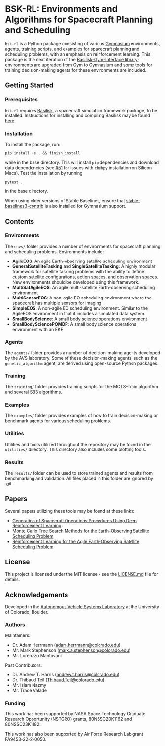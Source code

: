 # BSK-RL: Environments and Algorithms for Spacecraft Planning and Scheduling
`bsk-rl` is a Python package consisting of various [Gymnasium](https://gymnasium.farama.org/index.html) environments, agents, training scripts, and examples for spacecraft planning and scheduling problems, with an emphasis on reinforcement learning. This package is the next iteration of the [Basilisk-Gym-Interface library](https://bitbucket.org/avslab/basilisk-gym-interface/src/develop/); environments are upgraded from Gym to Gymnasium and some tools for training decision-making agents for these environments are included.

##	Getting Started

### Prerequisites
`bsk-rl` requires [Basilisk](https://hanspeterschaub.info/basilisk), a spacecraft simulation framework package, to be installed. Instructions for installing and compiling Basilisk may be found [here](https://hanspeterschaub.info/basilisk/index.html). 

### Installation
To install the package, run:

```
pip install -e . && finish_install
```

while in the base directory. This will install `pip` dependencies and download data dependencies (see [#51](https://github.com/AVSLab/bsk_rl/issues/51) for issues with `chebpy` installation on Silicon Macs). Test the installation by running
```
pytest .
```
in the base directory.

When using older versions of Stable Baselines, ensure that [stable-baselines3-contrib](https://github.com/Stable-Baselines-Team/stable-baselines3-contrib) is also installed for Gymnasium support.

## Contents

### Environments
The `envs/` folder provides a number of environments for spacecraft planning and scheduling problems. Environments include:
- **AgileEOS**: An agile Earth-observing satellite scheduling environment
- **GeneralSatelliteTasking** and **SingleSatelliteTasking**: A highly modular framework for satellite tasking problems with the ability to define custom satellite configurations, action spaces, and observation spaces. New environments should be developed using this framework. 
- **MultiSatAgileEOS**: An agile multi-satellite Earth-observing scheduling environment
- **MultiSensorEOS**: A non-agile EO scheduling environment where the spacecraft has multiple sensors for imaging
- **SimpleEOS**: A non-agile EO scheduling environment. Similar to the AgileEOS environment in that it includes a simulated data system.
- **SmallBodyScience**: A small body science operations environment
- **SmallBodySciencePOMDP**: A small body science operations environment with an EKF

###	Agents
The `agents/` folder provides a number of decision-making agents developed by the AVS laboratory. Some of these decision-making agents, such as the `genetic_algorithm` agent, are derived using open-source Python packages.

###	Training
The `training/` folder provides training scripts for the MCTS-Train algorithm and several SB3 algorithms.

### Examples
The `examples/` folder provides examples of how to train decision-making or benchmark agents for various scheduling problems. 

### Utilities
Utilities and tools utilized throughout the repository may be found in the `utilities/` directory. This directory also includes some plotting tools. 

### Results
The `results/` folder can be used to store trained agents and results from benchmarking and validation. All files placed in this folder are ignored by .git. 

## Papers
Several papers utilizing these tools may be found at these links:
- [Generation of Spacecraft Operations Procedures Using Deep Reinforcement Learning](https://hanspeterschaub.info/PapersPrivate/Harris2022a.pdf)
- [Monte Carlo Tree Search Methods for the Earth-Observing Satellite Scheduling Problem](https://hanspeterschaub.info/PapersPrivate/Herrmann2022b.pdf)
- [Reinforcement Learning for the Agile Earth-Observing Satellite Scheduling Problem](https://ieeexplore.ieee.org/document/10058020)

##	License
This project is licensed under the MIT license - see the [LICENSE.md](LICENSE.md) file for details.

## Acknowledgements
Developed in the [Autonomous Vehicle Systems Laboratory](http://hanspeterschaub.info/main.html) at the University of Colorado, Boulder.

### Authors
Maintainers: 
- Dr. Adam Herrmann (adam.herrmann@colorado.edu)
- Mr. Mark Stephenson (mark.a.stephenson@colorado.edu)
- Mr. Lorenzzo Mantovani

Past Contributors:
- Dr. Andrew T. Harris (andrew.t.harris@colorado.edu)
- Dr. Thibaud Teil (Thibaud.Teil@colorado.edu)
- Mr. Islam Nazmy
- Mr. Trace Valade

### Funding
This work has been supported by NASA Space Technology Graduate Research Opportunity
(NSTGRO) grants, 80NSSC20K1162 and 80NSSC23K1182.

This work has also been supported by Air Force Research Lab grant FA9453-22-2-0050.
